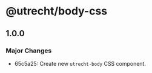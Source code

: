# @utrecht/body-css

## 1.0.0

### Major Changes

- 65c5a25: Create new `utrecht-body` CSS component.
